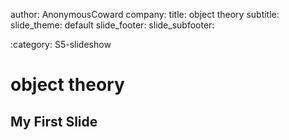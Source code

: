author: AnonymousCoward
company: 
title: object theory
subtitle: 
slide_theme: default
slide_footer: 
slide_subfooter: 

:category: S5-slideshow

object theory
==============

My First Slide
-----------------

